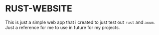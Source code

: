 # RUST-WEBSITE

This is just a simple web app that i created to just test out `rust` and `axum`. Just a reference for me to use in future for my projects.
